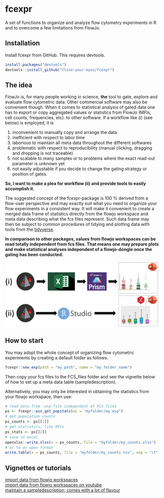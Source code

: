 
<!-- README.md is generated from README.Rmd. Please edit that file -->

# fcexpr

<!-- badges: start -->
<!-- badges: end -->

A set of functions to organize and analyze flow cytometry experiments in
R and to overcome a few limitations from FlowJo.

## Installation

Install fcexpr from GitHub. This requires devtools.

``` r
install.packages("devtools")
devtools::install_github("Close-your-eyes/fcexpr")
```

## The idea

FlowJo is, for many people working in science, **the** tool to gate,
explore and evaluate flow cytometric data. Other commercial software may
also be convenient though. When it comes to statistical analysis of
gated data one has to export or copy aggregated values or statistics
from FlowJo (MFIs, cell counts, frequencies, etc). to other software. If
a workflow like (i) (see below) is employed, it is  
1) inconvenient to manually copy and arrange the data  
2) inefficient with respect to labor time  
3) laborious to maintain all meta data throughout the different
softwares  
4) problematic with respect to reproducibility (manual clicking,
dragging and dropping is not traceable)  
5) not scalable to many samples or to problems where the exact read-out
parameter is unknown yet  
6) not easily adjustable if you decide to change the gating strategy or
position of gates.

**So, I want to make a plea for workflow (ii) and provide tools to
easily accomplish it.**

The suggested concept of the fcexpr-package is 100 % derived from a
flow-user perspective and may exactly suit what you need to organize
your flow experiments in a consistent way. It will make it convenient to
create a merged data frame of statistics directly from the flowjo
workspace and meta data describing what the fcs files represent. Such
data frame may then be subject to common procedures of tidying and
plotting data with tools from the
[tidyverse](https://www.tidyverse.org).

**In comparison to other packages, values from flowjo workspaces can be
read totally independent from fcs files. That means one may prepare
plots and make statistical analyses independent of a flowjo-dongle once
the gating has been conducted.**

![alt text](inst/extdata/workflows.png)

## How to start

You may adopt the whole concept of organizing flow cytometric
experiments by creating a default folder as follows.

``` r
fcexpr::new_exp(path = "my_path", name = "my_folder_name")
```

Then copy your fcs files to the FCS\_files folder and see the vignette
below of how to set up a meta data table (sampledescription).

Alternatively, you may only be interested in obtaining the statistics
from your flowjo workspace, then use:

``` r
# read data from .wsp-file independent of FCS files
ps <- fcexpr::wsx_get_popstats(ws = "myfolder/my.wsp")
# get population counts
ps_counts <- ps[[1]]
# get statistics, like MFIs
ps_stats <- ps[[2]]
# save to excel
openxlsx::write.xlsx(x = ps_counts, file = "myfolder/my_counts.xlsx")
# or to an open format
write.table(x = ps_counts, file = "myfolder/my_counts.tsv", sep = "\t", row.names = F)
```

## Vignettes or tutorials

[import data from flowjo
workspaces](https://close-your-eyes.github.io/fcexpr/articles/import_data_from_fj_workspaces.html)  
[import data from flowjo workspaces on
youtube](https://www.youtube.com/watch?v=0yyfH_XqC2Q)  
[maintain a sampledescription; comes with a lot of
flavour](https://www.youtube.com/watch?v=mZWZk4jVjas)
